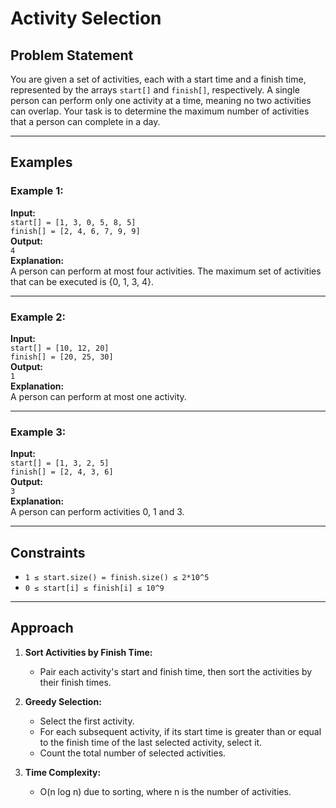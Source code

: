 # Activity Selection

## Problem Statement
You are given a set of activities, each with a start time and a finish time, represented by the arrays `start[]` and `finish[]`, respectively. A single person can perform only one activity at a time, meaning no two activities can overlap. Your task is to determine the maximum number of activities that a person can complete in a day.

---

## Examples

### Example 1:
**Input:**  
`start[] = [1, 3, 0, 5, 8, 5]`  
`finish[] = [2, 4, 6, 7, 9, 9]`  
**Output:**  
`4`  
**Explanation:**  
A person can perform at most four activities. The maximum set of activities that can be executed is {0, 1, 3, 4}.

---

### Example 2:
**Input:**  
`start[] = [10, 12, 20]`  
`finish[] = [20, 25, 30]`  
**Output:**  
`1`  
**Explanation:**  
A person can perform at most one activity.

---

### Example 3:
**Input:**  
`start[] = [1, 3, 2, 5]`  
`finish[] = [2, 4, 3, 6]`  
**Output:**  
`3`  
**Explanation:**  
A person can perform activities 0, 1 and 3.

---

## Constraints
- `1 ≤ start.size() = finish.size() ≤ 2*10^5`
- `0 ≤ start[i] ≤ finish[i] ≤ 10^9`

---

## Approach

1. **Sort Activities by Finish Time:**  
   - Pair each activity's start and finish time, then sort the activities by their finish times.

2. **Greedy Selection:**  
   - Select the first activity.
   - For each subsequent activity, if its start time is greater than or equal to the finish time of the last selected activity, select it.
   - Count the total number of selected activities.

3. **Time Complexity:**  
   - O(n log n) due to sorting, where n is the number of activities.